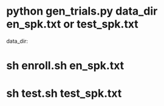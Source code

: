# python gen_trials.py data_dir en_spk.txt or test_spk.txt
data_dir:
# sh enroll.sh en_spk.txt
# sh test.sh test_spk.txt
